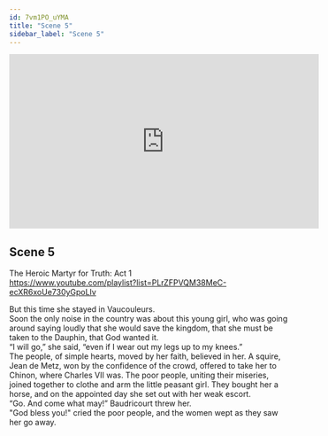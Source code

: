 ```yaml
---
id: 7vm1PO_uYMA
title: "Scene 5"
sidebar_label: "Scene 5"
---
```


<div class="video-float-container">
  <iframe
    width="560"
    height="315"
    src="https://www.youtube.com/embed/7vm1PO_uYMA"
    title="YouTube video player"
    frameborder="0"
    allow="accelerometer; autoplay; clipboard-write; encrypted-media; gyroscope; picture-in-picture; web-share"
    referrerpolicy="strict-origin-when-cross-origin"
    allowfullscreen
  ></iframe>
</div>

## Scene 5

The Heroic Martyr for Truth: Act 1   
https://www.youtube.com/playlist?list=PLrZFPVQM38MeC-ecXR6xoUe730yGpoLlv 

But this time she stayed in Vaucouleurs.  
Soon the only noise in the country was about this young girl, who was going around saying loudly that she would save the kingdom, that she must be taken to the Dauphin, that God wanted it.  
“I will go,” she said, “even if I wear out my legs up to my knees.”  
The people, of simple hearts, moved by her faith, believed in her. A squire, Jean de Metz, won by the confidence of the crowd, offered to take her to Chinon, where Charles VII was. The poor people, uniting their miseries, joined together to clothe and arm the little peasant girl. They bought her a horse, and on the appointed day she set out with her weak escort.  
“Go. And come what may!” Baudricourt threw her.  
"God bless you!" cried the poor people, and the women wept as they saw her go away.
